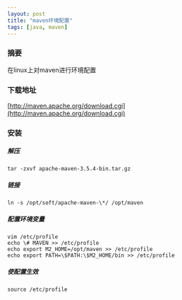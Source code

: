 ```yaml
---
layout: post
title: "maven环境配置"
tags: [java, maven]
---
```

### 摘要
在linux上对maven进行环境配置
<!--excerpt-->
### 下载地址
[http://maven.apache.org/download.cgi](http://maven.apache.org/download.cgi)
### 安装
##### 解压
```shell
tar -zxvf apache-maven-3.5.4-bin.tar.gz
```
##### 链接
```shell
ln -s /opt/soft/apache-maven-\*/ /opt/maven
```
##### 配置环境变量
```shell
vim /etc/profile
echo \# MAVEN >> /etc/profile 
echo export M2_HOME=/opt/maven >> /etc/profile 
echo export PATH=\$PATH:\$M2_HOME/bin >> /etc/profile 
```
##### 使配置生效
```shell
source /etc/profile
```

